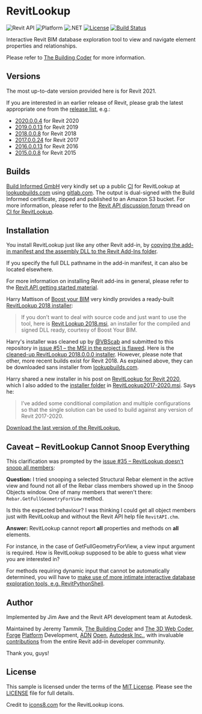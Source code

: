 # RevitLookup

![Revit API](https://img.shields.io/badge/Revit%20API-2021-blue.svg)
![Platform](https://img.shields.io/badge/platform-Windows-lightgray.svg)
![.NET](https://img.shields.io/badge/.NET-4.8-blue.svg)
[![License](http://img.shields.io/:license-mit-blue.svg)](http://opensource.org/licenses/MIT)
[![Build Status](https://gitlab.com/buildinformed-public/revitlookup/badges/master/pipeline.svg)](https://lookupbuilds.com)

Interactive Revit BIM database exploration tool to view and navigate element properties and relationships.

Please refer to [The Building Coder](http://thebuildingcoder.typepad.com) for more information.


## <a name="versions"></a> Versions

The most up-to-date version provided here is for Revit 2021.

If you are interested in an earlier release of Revit, please grab the latest appropriate one from the
[release list](https://github.com/jeremytammik/RevitLookup/releases), e.g.:

- [2020.0.0.4](https://github.com/jeremytammik/RevitLookup/releases/tag/2020.0.0.4) for Revit 2020
- [2019.0.0.13](https://github.com/jeremytammik/RevitLookup/releases/tag/2019.0.0.13) for Revit 2019
- [2018.0.0.8](https://github.com/jeremytammik/RevitLookup/releases/tag/2018.0.0.8) for Revit 2018
- [2017.0.0.24](https://github.com/jeremytammik/RevitLookup/releases/tag/2017.0.0.24) for Revit 2017
- [2016.0.0.13](https://github.com/jeremytammik/RevitLookup/releases/tag/2016.0.0.13) for Revit 2016
- [2015.0.0.8](https://github.com/jeremytammik/RevitLookup/releases/tag/2015.0.0.8) for Revit 2015


## <a name="builds"></a> Builds

[Build Informed GmbH](https://www.buildinformed.com) very kindly set up a
public [CI](https://en.wikipedia.org/wiki/Continuous_integration) for RevitLookup
at [lookupbuilds.com](https://lookupbuilds.com)
using [gitlab.com](https://gitlab.com).
The output is dual-signed with the Build Informed certificate, zipped and published to an Amazon S3 bucket.
For more information, please refer to
the [Revit API discussion forum](http://forums.autodesk.com/t5/revit-api-forum/bd-p/160) thread
on [CI for RevitLookup](https://forums.autodesk.com/t5/revit-api-forum/ci-for-revit-lookup/m-p/6947111).


## Installation

You install RevitLookup just like any other Revit add-in,
by [copying the add-in manifest and the assembly DLL to the Revit Add-Ins folder](http://help.autodesk.com/view/RVT/2019/ENU/?guid=Revit_API_Revit_API_Developers_Guide_Introduction_Add_In_Integration_Add_in_Registration_html).

<!----
by [copying the add-in manifest and the assembly DLL to the Revit Add-Ins folder](http://help.autodesk.com/view/RVT/2018/ENU/?guid=GUID-4FFDB03E-6936-417C-9772-8FC258A261F7).
---->


If you specify the full DLL pathname in the add-in manifest, it can also be located elsewhere.

For more information on installing Revit add-ins in general, please refer to
the [Revit API getting started material](http://thebuildingcoder.typepad.com/blog/about-the-author.html#2).

Harry Mattison of [Boost your BIM](https://boostyourbim.wordpress.com) very kindly provides
a ready-built [RevitLookup 2018 installer](https://boostyourbim.wordpress.com/2017/04/28/revit-lookup-2018-install):

> If you don’t want to deal with source code and just want to use the tool, here
is [Revit Lookup 2018.msi](https://drive.google.com/open?id=182W00Mk5Hj1FMHAo-xVnoFYlJ_s2Swrw),
an installer for the compiled and signed DLL ready, courtesy of Boost Your BIM.

Harry's installer was cleaned up
by [@VBScab](https://github.com/VBScab) and submitted to this repository
in [issue #51 &ndash; the MSI in the project is flawed](https://github.com/jeremytammik/RevitLookup/issues/51).
Here is the [cleaned-up RevitLookup 2018.0.0.0 installer](installer/revit_lookup_2018.0.0.0.msi).
However, please note that other, more recent builds exist for Revit 2018.
As explained above, they can be downloaded sans installer
from [lookupbuilds.com](https://lookupbuilds.com).

Harry shared a new installer in his post
on [RevitLookup for Revit 2020](https://boostyourbim.wordpress.com/2019/04/16/revit-lookup-for-revit-2020),
which I also added to the [installer folder](installer)
in  [RevitLookup2017-2020.msi](installer/RevitLookup2017-2020.msi).
Says he:

> I’ve added some conditional compilation and multiple configurations so that the single solution can be used to build against any version of Revit 2017-2020.

[Download the last version of the RevitLookup.](https://github.com/jeremytammik/RevitLookup/raw/master/installer/Revit%20Lookup-SetupFiles/Revit%20Lookup.msi)

<a name="caveat"></a>
## Caveat &ndash; RevitLookup Cannot Snoop Everything

This clarification was prompted by
the [issue #35 &ndash; RevitLookup doesn't snoop all members](https://github.com/jeremytammik/RevitLookup/issues/35):

**Question:** I tried snooping a selected Structural Rebar element in the active view and found not all of the Rebar class members showed up in the Snoop Objects window. One of many members that weren't there: `Rebar.GetFullGeometryForView` method.

Is this the expected behaviour? I was thinking I could get all object members just with  RevitLookup and without the Revit API help file `RevitAPI.chm`.

**Answer:** RevitLookup cannot report **all** properties and methods on **all** elements.

For instance, in the case of GetFullGeometryForView, a view input argument is required. How is RevitLookup supposed to be able to guess what view you are interested in?

For methods requiring dynamic input that cannot be automatically determined, you will have to [make use of more intimate interactive database exploration tools, e.g. RevitPythonShell](http://thebuildingcoder.typepad.com/blog/2013/11/intimate-revit-database-exploration-with-the-python-shell.html).


## Author

Implemented by Jim Awe and the Revit API development team at Autodesk.

Maintained by Jeremy Tammik,
[The Building Coder](http://thebuildingcoder.typepad.com) and
[The 3D Web Coder](http://the3dwebcoder.typepad.com),
[Forge](http://forge.autodesk.com) [Platform](https://developer.autodesk.com) Development,
[ADN](http://www.autodesk.com/adn)
[Open](http://www.autodesk.com/adnopen),
[Autodesk Inc.](http://www.autodesk.com),
with invaluable [contributions](https://github.com/jeremytammik/RevitLookup/graphs/contributors) from
the entire Revit add-in developer community.

Thank you, guys!


## License

This sample is licensed under the terms of the [MIT License](http://opensource.org/licenses/MIT).
Please see the [LICENSE](LICENSE) file for full details.

Credit to [icons8.com](https://icons8.com) for the RevitLookup icons.

